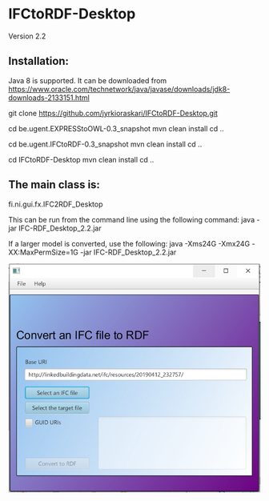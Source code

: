 # IFCtoRDF-Desktop
Version 2.2

## Installation: 
Java 8 is supported. It can be downloaded from https://www.oracle.com/technetwork/java/javase/downloads/jdk8-downloads-2133151.html




git clone https://github.com/jyrkioraskari/IFCtoRDF-Desktop.git

cd be.ugent.EXPRESStoOWL-0.3_snapshot
mvn clean install
cd ..

cd be.ugent.IFCtoRDF-0.3_snapshot
mvn clean install
cd ..

cd IFCtoRDF-Desktop
mvn clean install
cd ..



## The main class is:

fi.ni.gui.fx.IFC2RDF_Desktop

This can  be run from the command line using the following command:
java -jar IFC-RDF_Desktop_2.2.jar

If a larger model is converted, use the following:
java -Xms24G -Xmx24G -XX:MaxPermSize=1G  -jar IFC-RDF_Desktop_2.2.jar

![GitHub Logo](/IFCtoRDF-Desktop/src/main/resources/screen.png)

